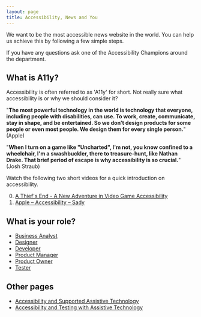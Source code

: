 ```yaml
---
layout: page
title: Accessibility, News and You
---
```

We want to be the most accessible news website in the world. You can help us achieve this by following a few simple steps. 

If you have any questions ask one of the Accessibility Champions around the department.

## What is A11y?
Accessibility is often referred to as 'A11y' for short. Not really sure what accessibility is or why we should consider it? 

"**The most powerful technology in the world is technology that everyone, including people with disabilities, can use. To work, create, communicate, stay in shape, and be entertained. So we don’t design products for some people or even most people. We design them for every single person.**" (Apple)

"**When I turn on a game like "Uncharted", I'm not, you know confined to a wheelchair, I'm a swashbuckler, there to treasure-hunt, like Nathan Drake. That brief period of escape is why accessibility is so crucial.**" (Josh Straub)

Watch the following two short videos for a quick introduction on accessibility. 

0. [A Thief's End - A New Adventure in Video Game Accessibility](https://www.youtube.com/watch?v=Ls_CD4mB42s) 
0. [Apple – Accessibility – Sady](https://www.youtube.com/watch?v=XB4cjbYywqg)

## What is your role?

- [Business Analyst](accessibility-news-and-business-analysts)
- [Designer](accessibility-news-and-designers)
- [Developer](accessibility-news-and-developers)
- [Product Manager](accessibility-news-and-product-managers)
- [Product Owner](accessibility-news-and-product-owners)
- [Tester](accessibility-news-and-testers)

## Other pages

- [Accessibility and Supported Assistive Technology](accessibility-and-supported-assistive-technology)
- [Accessibility and Testing with Assistive Technology](accessibility-and-testing-with-assistive-technology)
